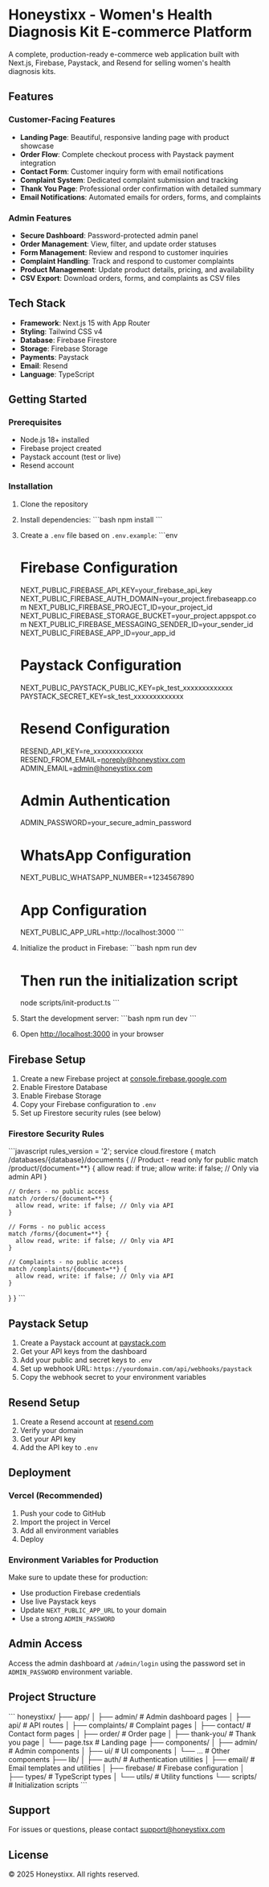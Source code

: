 # Honeystixx - Women's Health Diagnosis Kit E-commerce Platform

A complete, production-ready e-commerce web application built with Next.js, Firebase, Paystack, and Resend for selling women's health diagnosis kits.

## Features

### Customer-Facing Features
- **Landing Page**: Beautiful, responsive landing page with product showcase
- **Order Flow**: Complete checkout process with Paystack payment integration
- **Contact Form**: Customer inquiry form with email notifications
- **Complaint System**: Dedicated complaint submission and tracking
- **Thank You Page**: Professional order confirmation with detailed summary
- **Email Notifications**: Automated emails for orders, forms, and complaints

### Admin Features
- **Secure Dashboard**: Password-protected admin panel
- **Order Management**: View, filter, and update order statuses
- **Form Management**: Review and respond to customer inquiries
- **Complaint Handling**: Track and respond to customer complaints
- **Product Management**: Update product details, pricing, and availability
- **CSV Export**: Download orders, forms, and complaints as CSV files

## Tech Stack

- **Framework**: Next.js 15 with App Router
- **Styling**: Tailwind CSS v4
- **Database**: Firebase Firestore
- **Storage**: Firebase Storage
- **Payments**: Paystack
- **Email**: Resend
- **Language**: TypeScript

## Getting Started

### Prerequisites

- Node.js 18+ installed
- Firebase project created
- Paystack account (test or live)
- Resend account

### Installation

1. Clone the repository
2. Install dependencies:
   \`\`\`bash
   npm install
   \`\`\`

3. Create a `.env` file based on `.env.example`:
   \`\`\`env
   # Firebase Configuration
   NEXT_PUBLIC_FIREBASE_API_KEY=your_firebase_api_key
   NEXT_PUBLIC_FIREBASE_AUTH_DOMAIN=your_project.firebaseapp.com
   NEXT_PUBLIC_FIREBASE_PROJECT_ID=your_project_id
   NEXT_PUBLIC_FIREBASE_STORAGE_BUCKET=your_project.appspot.com
   NEXT_PUBLIC_FIREBASE_MESSAGING_SENDER_ID=your_sender_id
   NEXT_PUBLIC_FIREBASE_APP_ID=your_app_id

   # Paystack Configuration
   NEXT_PUBLIC_PAYSTACK_PUBLIC_KEY=pk_test_xxxxxxxxxxxxx
   PAYSTACK_SECRET_KEY=sk_test_xxxxxxxxxxxxx

   # Resend Configuration
   RESEND_API_KEY=re_xxxxxxxxxxxxx
   RESEND_FROM_EMAIL=noreply@honeystixx.com
   ADMIN_EMAIL=admin@honeystixx.com

   # Admin Authentication
   ADMIN_PASSWORD=your_secure_admin_password

   # WhatsApp Configuration
   NEXT_PUBLIC_WHATSAPP_NUMBER=+1234567890

   # App Configuration
   NEXT_PUBLIC_APP_URL=http://localhost:3000
   \`\`\`

4. Initialize the product in Firebase:
   \`\`\`bash
   npm run dev
   # Then run the initialization script
   node scripts/init-product.ts
   \`\`\`

5. Start the development server:
   \`\`\`bash
   npm run dev
   \`\`\`

6. Open [http://localhost:3000](http://localhost:3000) in your browser

## Firebase Setup

1. Create a new Firebase project at [console.firebase.google.com](https://console.firebase.google.com)
2. Enable Firestore Database
3. Enable Firebase Storage
4. Copy your Firebase configuration to `.env`
5. Set up Firestore security rules (see below)

### Firestore Security Rules

\`\`\`javascript
rules_version = '2';
service cloud.firestore {
  match /databases/{database}/documents {
    // Product - read only for public
    match /product/{document=**} {
      allow read: if true;
      allow write: if false; // Only via admin API
    }
    
    // Orders - no public access
    match /orders/{document=**} {
      allow read, write: if false; // Only via API
    }
    
    // Forms - no public access
    match /forms/{document=**} {
      allow read, write: if false; // Only via API
    }
    
    // Complaints - no public access
    match /complaints/{document=**} {
      allow read, write: if false; // Only via API
    }
  }
}
\`\`\`

## Paystack Setup

1. Create a Paystack account at [paystack.com](https://paystack.com)
2. Get your API keys from the dashboard
3. Add your public and secret keys to `.env`
4. Set up webhook URL: `https://yourdomain.com/api/webhooks/paystack`
5. Copy the webhook secret to your environment variables

## Resend Setup

1. Create a Resend account at [resend.com](https://resend.com)
2. Verify your domain
3. Get your API key
4. Add the API key to `.env`

## Deployment

### Vercel (Recommended)

1. Push your code to GitHub
2. Import the project in Vercel
3. Add all environment variables
4. Deploy

### Environment Variables for Production

Make sure to update these for production:
- Use production Firebase credentials
- Use live Paystack keys
- Update `NEXT_PUBLIC_APP_URL` to your domain
- Use a strong `ADMIN_PASSWORD`

## Admin Access

Access the admin dashboard at `/admin/login` using the password set in `ADMIN_PASSWORD` environment variable.

## Project Structure

\`\`\`
honeystixx/
├── app/
│   ├── admin/          # Admin dashboard pages
│   ├── api/            # API routes
│   ├── complaints/     # Complaint pages
│   ├── contact/        # Contact form pages
│   ├── order/          # Order page
│   ├── thank-you/      # Thank you page
│   └── page.tsx        # Landing page
├── components/
│   ├── admin/          # Admin components
│   ├── ui/             # UI components
│   └── ...             # Other components
├── lib/
│   ├── auth/           # Authentication utilities
│   ├── email/          # Email templates and utilities
│   ├── firebase/       # Firebase configuration
│   ├── types/          # TypeScript types
│   └── utils/          # Utility functions
└── scripts/            # Initialization scripts
\`\`\`

## Support

For issues or questions, please contact support@honeystixx.com

## License

© 2025 Honeystixx. All rights reserved.
